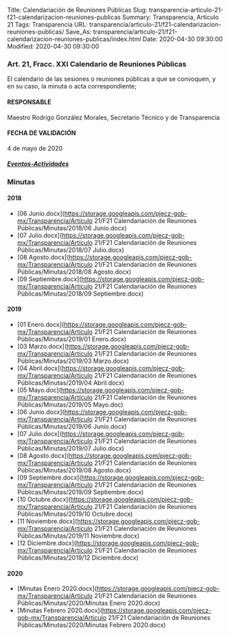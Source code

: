 Title: Calendariación de Reuniones Públicas
Slug: transparencia-articulo-21-f21-calendarizacion-reuniones-publicas
Summary: Transparencia, Artículo 21
Tags: Transparencia
URL: transparencia/articulo-21/f21-calendarizacion-reuniones-publicas/
Save_As: transparencia/articulo-21/f21-calendarizacion-reuniones-publicas/index.html
Date: 2020-04-30 09:30:00
Modified: 2020-04-30 09:30:00


### Art. 21, Fracc. XXI Calendario de Reuniones Públicas

El calendario de las sesiones o reuniones públicas a que se convoquen, y en su caso, la minuta o acta correspondiente;

#### RESPONSABLE

Maestro Rodrigo González Morales, Secretario Técnico y de Transparencia

#### FECHA DE VALIDACIÓN

4 de mayo de 2020

##### [Eventos-Actividades](https://www.pjecz.gob.mx/conocenos/estructura/consejo-de-la-judicatura/eventos-actividades/)


### Minutas


#### 2018


* [06  Junio.docx](https://storage.googleapis.com/pjecz-gob-mx/Transparencia/Artículo 21/F21 Calendariación de Reuniones Públicas/Minutas/2018/06  Junio.docx)
* [07 Julio.docx](https://storage.googleapis.com/pjecz-gob-mx/Transparencia/Artículo 21/F21 Calendariación de Reuniones Públicas/Minutas/2018/07 Julio.docx)
* [08 Agosto.docx](https://storage.googleapis.com/pjecz-gob-mx/Transparencia/Artículo 21/F21 Calendariación de Reuniones Públicas/Minutas/2018/08 Agosto.docx)
* [09 Septiembre.docx](https://storage.googleapis.com/pjecz-gob-mx/Transparencia/Artículo 21/F21 Calendariación de Reuniones Públicas/Minutas/2018/09 Septiembre.docx)


#### 2019


* [01 Enero.docx](https://storage.googleapis.com/pjecz-gob-mx/Transparencia/Artículo 21/F21 Calendariación de Reuniones Públicas/Minutas/2019/01 Enero.docx)
* [03 Marzo.docx](https://storage.googleapis.com/pjecz-gob-mx/Transparencia/Artículo 21/F21 Calendariación de Reuniones Públicas/Minutas/2019/03 Marzo.docx)
* [04 Abril.docx](https://storage.googleapis.com/pjecz-gob-mx/Transparencia/Artículo 21/F21 Calendariación de Reuniones Públicas/Minutas/2019/04 Abril.docx)
* [05 Mayo.doc](https://storage.googleapis.com/pjecz-gob-mx/Transparencia/Artículo 21/F21 Calendariación de Reuniones Públicas/Minutas/2019/05 Mayo.doc)
* [06 Junio.docx](https://storage.googleapis.com/pjecz-gob-mx/Transparencia/Artículo 21/F21 Calendariación de Reuniones Públicas/Minutas/2019/06 Junio.docx)
* [07 Julio.docx](https://storage.googleapis.com/pjecz-gob-mx/Transparencia/Artículo 21/F21 Calendariación de Reuniones Públicas/Minutas/2019/07 Julio.docx)
* [08 Agosto.docx](https://storage.googleapis.com/pjecz-gob-mx/Transparencia/Artículo 21/F21 Calendariación de Reuniones Públicas/Minutas/2019/08 Agosto.docx)
* [09 Septiembre.docx](https://storage.googleapis.com/pjecz-gob-mx/Transparencia/Artículo 21/F21 Calendariación de Reuniones Públicas/Minutas/2019/09 Septiembre.docx)
* [10 Octubre.docx](https://storage.googleapis.com/pjecz-gob-mx/Transparencia/Artículo 21/F21 Calendariación de Reuniones Públicas/Minutas/2019/10 Octubre.docx)
* [11 Noviembre.docx](https://storage.googleapis.com/pjecz-gob-mx/Transparencia/Artículo 21/F21 Calendariación de Reuniones Públicas/Minutas/2019/11 Noviembre.docx)
* [12 Diciembre.docx](https://storage.googleapis.com/pjecz-gob-mx/Transparencia/Artículo 21/F21 Calendariación de Reuniones Públicas/Minutas/2019/12 Diciembre.docx)


#### 2020


* [Minutas Enero 2020.docx](https://storage.googleapis.com/pjecz-gob-mx/Transparencia/Artículo 21/F21 Calendariación de Reuniones Públicas/Minutas/2020/Minutas Enero 2020.docx)
* [Minutas Febrero 2020.docx](https://storage.googleapis.com/pjecz-gob-mx/Transparencia/Artículo 21/F21 Calendariación de Reuniones Públicas/Minutas/2020/Minutas Febrero 2020.docx)


